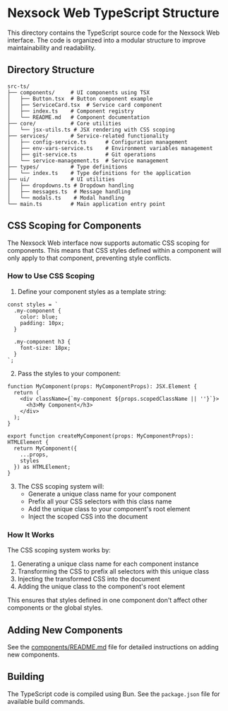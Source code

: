 # Nexsock Web TypeScript Structure

This directory contains the TypeScript source code for the Nexsock Web interface. The code is organized into a modular structure to improve maintainability and readability.

## Directory Structure

```
src-ts/
├── components/     # UI components using TSX
│   ├── Button.tsx  # Button component example
│   ├── ServiceCard.tsx  # Service card component
│   ├── index.ts    # Component registry
│   └── README.md   # Component documentation
├── core/           # Core utilities
│   └── jsx-utils.ts # JSX rendering with CSS scoping
├── services/       # Service-related functionality
│   ├── config-service.ts      # Configuration management
│   ├── env-vars-service.ts    # Environment variables management
│   ├── git-service.ts         # Git operations
│   └── service-management.ts  # Service management
├── types/          # Type definitions
│   └── index.ts    # Type definitions for the application
├── ui/             # UI utilities
│   ├── dropdowns.ts # Dropdown handling
│   ├── messages.ts  # Message handling
│   └── modals.ts    # Modal handling
└── main.ts         # Main application entry point
```

## CSS Scoping for Components

The Nexsock Web interface now supports automatic CSS scoping for components. This means that CSS styles defined within a component will only apply to that component, preventing style conflicts.

### How to Use CSS Scoping

1. Define your component styles as a template string:

```tsx
const styles = `
  .my-component {
    color: blue;
    padding: 10px;
  }
  
  .my-component h3 {
    font-size: 18px;
  }
`;
```

2. Pass the styles to your component:

```tsx
function MyComponent(props: MyComponentProps): JSX.Element {
  return (
    <div className={`my-component ${props.scopedClassName || ''}`}>
      <h3>My Component</h3>
    </div>
  );
}

export function createMyComponent(props: MyComponentProps): HTMLElement {
  return MyComponent({ 
    ...props, 
    styles 
  }) as HTMLElement;
}
```

3. The CSS scoping system will:
   - Generate a unique class name for your component
   - Prefix all your CSS selectors with this class name
   - Add the unique class to your component's root element
   - Inject the scoped CSS into the document

### How It Works

The CSS scoping system works by:

1. Generating a unique class name for each component instance
2. Transforming the CSS to prefix all selectors with this unique class
3. Injecting the transformed CSS into the document
4. Adding the unique class to the component's root element

This ensures that styles defined in one component don't affect other components or the global styles.

## Adding New Components

See the [components/README.md](src-ts/components/README.md) file for detailed instructions on adding new components.

## Building

The TypeScript code is compiled using Bun. See the `package.json` file for available build commands.